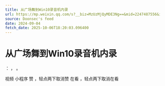 ```yaml
---
title: 从广场舞到Win10录音机内录
url: https://mp.weixin.qq.com/s?__biz=MzUzMjQyMDE3Ng==&mid=2247487556&idx=1&sn=a6378451203586cb9596fa4f665eb8be
source: Doonsec's feed
date: 2024-09-04
fetch_date: 2025-10-06T18:20:03.096400
---
```


# 从广场舞到Win10录音机内录

：
，
。

视频
小程序
赞
，轻点两下取消赞
在看
，轻点两下取消在看
